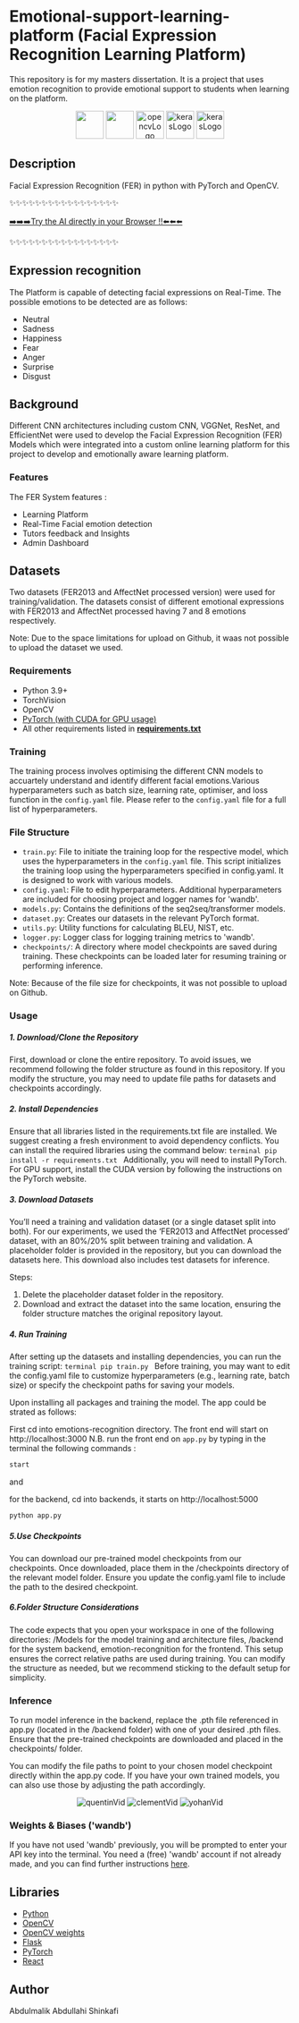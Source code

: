 # Emotional-support-learning-platform (Facial Expression Recognition Learning Platform)
This repository is for my masters dissertation. It is a project that uses emotion recognition to provide emotional support to students when learning on the platform.

<p align="center">
    <img src="https://upload.wikimedia.org/wikipedia/commons/thumb/c/c3/Python-logo-notext.svg/1200px-Python-logo-notext.svg.png" style="height:50px">
    <img src="https://miro.medium.com/v2/resize:fit:512/1*IMGOKBIN8qkOBt5CH55NSw.png" style="height:50px;">
    <img src="https://user-images.githubusercontent.com/59691442/172961027-fd9185a5-da77-46e3-97b1-54e99e242822.png" alt="opencvLogo" style="height:50px;">
    <img src="https://www.fullstackpython.com/img/logos/react.png" alt="kerasLogo" style="height:50px;">
    <img src="https://upload.wikimedia.org/wikipedia/commons/d/d5/CSS3_logo_and_wordmark.svg" alt="kerasLogo" style="height:50px;">
</p>

## Description
Facial Expression Recognition (FER) in python with PyTorch and OpenCV.

✨✨✨✨✨✨✨✨✨✨✨✨✨✨✨✨✨

[➡️➡️➡️Try the AI directly in your Browser !!⬅️⬅️⬅️]()

✨✨✨✨✨✨✨✨✨✨✨✨✨✨✨✨✨

## Expression recognition
The Platform is capable of detecting facial expressions on Real-Time. The possible emotions to be detected are as follows: 

- Neutral
- Sadness
- Happiness
- Fear
- Anger
- Surprise
- Disgust


## Background
Different CNN architectures including custom CNN, VGGNet, ResNet, and EfficientNet were used to develop the Facial Expression Recognition (FER) Models which were integrated into a custom online learning platform for this project to develop and emotionally aware learning platform. 

### Features
The FER System features :

- Learning Platform
- Real-Time Facial emotion detection
- Tutors feedback and Insights
- Admin Dashboard

## Datasets
Two datasets (FER2013 and AffectNet processed version) were used for training/validation. The datasets consist of different emotional expressions with FER2013 and AffectNet processed having 7 and 8 emotions respectively.

Note: Due to the space limitations for upload on Github, it waas not possible to upload the dataset we used.

### Requirements
- Python 3.9+
- TorchVision
- OpenCV
- [PyTorch (with CUDA for GPU usage)](https://pytorch.org/get-started/locally/)
- All other requirements listed in [**requirements.txt**](requirements.txt)

### Training
The training process involves optimising the different CNN models to accuartely understand and identify different facial emotions.Various hyperparameters such as batch size, learning rate, optimiser, and loss function in the `config.yaml` file. Please refer to the `config.yaml` file for a full list of hyperparameters.

### File Structure
- `train.py`: File to initiate the training loop for the respective model, which uses the hyperparameters in the `config.yaml` file. This script initializes the training loop using the hyperparameters specified in config.yaml. It is designed to work with various models.
- `config.yaml`: File to edit hyperparameters. Additional hyperparameters are included for choosing project and logger names for 'wandb'.
- `models.py`: Contains the definitions of the seq2seq/transformer models.
- `dataset.py`: Creates our datasets in the relevant PyTorch format.
- `utils.py`: Utility functions for calculating BLEU, NIST, etc.
- `logger.py`: Logger class for logging training metrics to 'wandb'.
- `checkpoints/`:  A directory where model checkpoints are saved during training. These checkpoints can be loaded later for resuming training or performing inference.

Note: Because of the file size for checkpoints, it was not possible to upload on Github.

### Usage
##### 1. Download/Clone the Repository
First, download or clone the entire repository. To avoid issues, we recommend following the folder structure as found in this repository. If you modify the structure, you may need to update file paths for datasets and checkpoints accordingly.

##### 2. Install Dependencies
Ensure that all libraries listed in the requirements.txt file are installed. We suggest creating a fresh environment to avoid dependency conflicts. You can install the required libraries using the command below:
        ```terminal
              pip install -r requirements.txt
         ```
Additionally, you will need to install PyTorch. For GPU support, install the CUDA version by following the instructions on the PyTorch website.

##### 3. Download Datasets
You’ll need a training and validation dataset (or a single dataset split into both). For our experiments, we used the ‘FER2013 and AffectNet processed’ dataset, with an 80%/20% split between training and validation. A placeholder folder is provided in the repository, but you can download the datasets here. This download also includes test datasets for inference.

Steps:

1. Delete the placeholder dataset folder in the repository.
2. Download and extract the dataset into the same location, ensuring the folder structure matches the original repository layout.

##### 4. Run Training
After setting up the datasets and installing dependencies, you can run the training script:
        ```terminal
           pip train.py
          ```
Before training, you may want to edit the config.yaml file to customize hyperparameters (e.g., learning rate, batch size) or specify the checkpoint paths for saving your models.

Upon installing all packages and training the model. The app could be strated as follows: 

First cd into emotions-recognition directory. The front end will start on http://localhost:3000
N.B. run the front end on `app.py` by typing in the terminal the following commands :

```bash
start
```

and 

for the backend, cd into backends, it starts on http://localhost:5000

```bash
python app.py
```

##### 5.Use Checkpoints
You can download our pre-trained model checkpoints from our checkpoints. Once downloaded, place them in the /checkpoints directory of the relevant model folder. Ensure you update the config.yaml file to include the path to the desired checkpoint.

##### 6.Folder Structure Considerations
The code expects that you open your workspace in one of the following directories: /Models for the model training and architecture files, /backend for the system backend, emotion-recongnition for the frontend. This setup ensures the correct relative paths are used during training. You can modify the structure as needed, but we recommend sticking to the default setup for simplicity.

### Inference
To run model inference in the backend, replace the .pth file referenced in app.py (located in the /backend folder) with one of your desired .pth files. Ensure that the pre-trained checkpoints are downloaded and placed in the checkpoints/ folder.

You can modify the file paths to point to your chosen model checkpoint directly within the app.py code. If you have your own trained models, you can also use those by adjusting the path accordingly.


<p align="center">
    <img src="https://github.com/user-attachments/assets/0cf00623-d6ad-44a2-9675-7dba078df0fd" alt="quentinVid"/>
    <img src="https://github.com/user-attachments/assets/6f8b4afc-f386-4e9a-ab3b-ecbef1440cea" alt="clementVid"/>
    <img src="https://github.com/user-attachments/assets/8503a2f4-d3d0-4dee-94de-654071f95018" alt="yohanVid"/>
</p>

### Weights & Biases ('wandb')
If you have not used 'wandb' previously, you will be prompted to enter your API key into the terminal. You need a (free) 'wandb' account if not already made, and you can find further instructions [here](https://docs.wandb.ai/quickstart).


## Libraries

- [Python](https://www.python.org)
- [OpenCV](https://opencv.org)
- [OpenCV weights](https://github.com/opencv/opencv/blob/4.x/data/haarcascades/haarcascade_frontalface_default.xml)
- [Flask](https://flask.palletsprojects.com/en/2.1.x/)
- [PyTorch]([https://pypi.org/project/emoji/](https://pytorch.org/))
- [React](https://react.dev/)

## Author 
Abdulmalik Abdullahi Shinkafi
